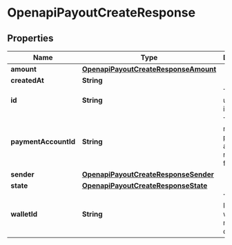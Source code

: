 

# OpenapiPayoutCreateResponse


## Properties

| Name | Type | Description | Notes |
|------------ | ------------- | ------------- | -------------|
|**amount** | [**OpenapiPayoutCreateResponseAmount**](OpenapiPayoutCreateResponseAmount.md) |  |  [optional] |
|**createdAt** | **String** |  |  [optional] |
|**id** | **String** | The payout unique identifier |  [optional] |
|**paymentAccountId** | **String** | The recipient payment account receiving funds |  [optional] |
|**sender** | [**OpenapiPayoutCreateResponseSender**](OpenapiPayoutCreateResponseSender.md) |  |  [optional] |
|**state** | [**OpenapiPayoutCreateResponseState**](OpenapiPayoutCreateResponseState.md) |  |  [optional] |
|**walletId** | **String** | The wallet ID from which the money will disburse |  [optional] |



